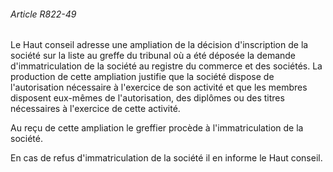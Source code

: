 ###### Article R822-49

Le Haut conseil adresse une ampliation de la décision d'inscription de la société sur la liste au greffe du tribunal où a été déposée la demande d'immatriculation de la société au registre du commerce et des sociétés. La production de cette ampliation justifie que la société dispose de l'autorisation nécessaire à l'exercice de son activité et que les membres disposent eux-mêmes de l'autorisation, des diplômes ou des titres nécessaires à l'exercice de cette activité.

Au reçu de cette ampliation le greffier procède à l'immatriculation de la société.

En cas de refus d'immatriculation de la société il en informe le Haut conseil.

